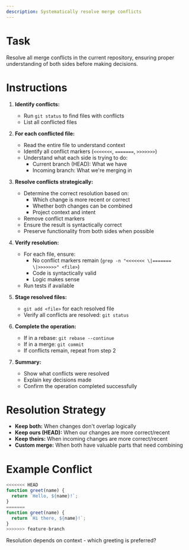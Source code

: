 ```yaml
---
description: Systematically resolve merge conflicts
---
```


# Task

Resolve all merge conflicts in the current repository, ensuring proper understanding of both sides before making decisions.

# Instructions

1. **Identify conflicts:**
   - Run `git status` to find files with conflicts
   - List all conflicted files

2. **For each conflicted file:**
   - Read the entire file to understand context
   - Identify all conflict markers (`<<<<<<<`, `=======`, `>>>>>>>`)
   - Understand what each side is trying to do:
     - Current branch (HEAD): What we have
     - Incoming branch: What we're merging in

3. **Resolve conflicts strategically:**
   - Determine the correct resolution based on:
     - Which change is more recent or correct
     - Whether both changes can be combined
     - Project context and intent
   - Remove conflict markers
   - Ensure the result is syntactically correct
   - Preserve functionality from both sides when possible

4. **Verify resolution:**
   - For each file, ensure:
     - No conflict markers remain (`grep -n "<<<<<<< \|======= \|>>>>>>>" <file>`)
     - Code is syntactically valid
     - Logic makes sense
   - Run tests if available

5. **Stage resolved files:**
   - `git add <file>` for each resolved file
   - Verify all conflicts are resolved: `git status`

6. **Complete the operation:**
   - If in a rebase: `git rebase --continue`
   - If in a merge: `git commit`
   - If conflicts remain, repeat from step 2

7. **Summary:**
   - Show what conflicts were resolved
   - Explain key decisions made
   - Confirm the operation completed successfully

# Resolution Strategy

- **Keep both:** When changes don't overlap logically
- **Keep ours (HEAD):** When our changes are more correct/recent
- **Keep theirs:** When incoming changes are more correct/recent
- **Custom merge:** When both have valuable parts that need combining

# Example Conflict

```javascript
<<<<<<< HEAD
function greet(name) {
  return `Hello, ${name}!`;
}
=======
function greet(name) {
  return `Hi there, ${name}!`;
}
>>>>>>> feature-branch
```

Resolution depends on context - which greeting is preferred?
